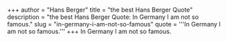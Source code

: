 +++
author = "Hans Berger"
title = "the best Hans Berger Quote"
description = "the best Hans Berger Quote: In Germany I am not so famous."
slug = "in-germany-i-am-not-so-famous"
quote = '''In Germany I am not so famous.'''
+++
In Germany I am not so famous.
